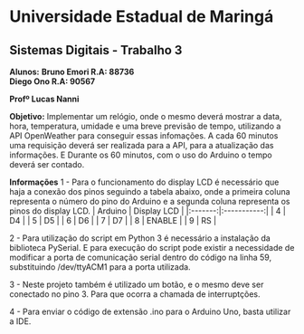 # Universidade Estadual de Maringá
## Sistemas Digitais - Trabalho 3
**Alunos:** 
**Bruno Emori R.A: 88736**   
**Diego Ono R.A: 90567**

**Profº Lucas Nanni**

**Objetivo:** Implementar um relógio, onde o mesmo deverá mostrar a data, hora, temperatura, umidade e uma breve previsão de tempo, utilizando a API OpenWeather para conseguir essas infomações. A cada 60 minutos uma requisição deverá ser realizada para a API, para a atualização das informações. E Durante os 60 minutos, com o uso do Arduino o tempo deverá ser contado.

**Informações**
1 - Para o funcionamento do display LCD é necessário que haja a conexão dos pinos seguindo a tabela abaixo, onde a primeira coluna representa o número do pino do Arduino e a segunda coluna representa os pinos do display LCD.
| Arduino | Display LCD |
|:-------:|:-----------:|
|    4    |      D4     |
|    5    |      D5     |
|    6    |      D6     |
|    7    |      D7     |
|    8    |    ENABLE   |
|    9    |      RS     |

2 - Para utilização do script em Python 3 é necessário a instalação da biblioteca PySerial. E para execução do script pode existir a necessidade de modificar a porta de comunicação serial dentro do código na linha 59, substituindo /dev/ttyACM1 para a porta utilizada. 

3 - Neste projeto também é utilizado um botão, e o mesmo deve ser conectado no pino 3. Para que ocorra a chamada de interruptções.

4 - Para enviar o código de extensão .ino para o Arduino Uno, basta utilizar a IDE.

